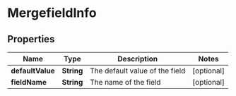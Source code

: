 
# MergefieldInfo

## Properties
Name | Type | Description | Notes
------------ | ------------- | ------------- | -------------
**defaultValue** | **String** | The default value of the field |  [optional]
**fieldName** | **String** | The name of the field |  [optional]



